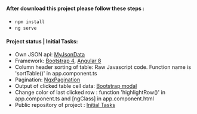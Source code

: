 
#### After download this project please follow these steps : 
* `npm install`
* `ng serve`



#### Project status | Initial Tasks:
* Own JSON api: [MyJsonData](https://raw.githubusercontent.com/shahali007/MyJsonData/master/myjsondata.json)
* Framework: [Bootstrap 4](https://getbootstrap.com/), [Angular 8](https://angular.io)
* Column header sorting of table: Raw Javascript code. Function name is 'sortTable()' in app.component.ts
* Pagination: [NgxPagination](http://michaelbromley.github.io/ngx-pagination/#/)
* Output of clicked table cell data: [Bootstrap modal](https://getbootstrap.com/docs/4.3/components/modal/)
* Change color of last clicked row : function 'highlightRow()' in app.component.ts and [ngClass] in app.component.html
* Public repository of project : [Initial Tasks](https://github.com/shahali007/Initial-tasks)
